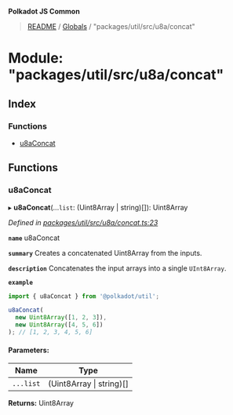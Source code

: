 **Polkadot JS Common**

> [README](../README.md) / [Globals](../globals.md) / "packages/util/src/u8a/concat"

# Module: "packages/util/src/u8a/concat"

## Index

### Functions

* [u8aConcat](_packages_util_src_u8a_concat_.md#u8aconcat)

## Functions

### u8aConcat

▸ **u8aConcat**(...`list`: (Uint8Array \| string)[]): Uint8Array

*Defined in [packages/util/src/u8a/concat.ts:23](https://github.com/polkadot-js/common/blob/aff78c2e/packages/util/src/u8a/concat.ts#L23)*

**`name`** u8aConcat

**`summary`** Creates a concatenated Uint8Array from the inputs.

**`description`** 
Concatenates the input arrays into a single `UInt8Array`.

**`example`** 
<BR>

```javascript
import { u8aConcat } from '@polkadot/util';

u8aConcat(
  new Uint8Array([1, 2, 3]),
  new Uint8Array([4, 5, 6])
); // [1, 2, 3, 4, 5, 6]
```

#### Parameters:

Name | Type |
------ | ------ |
`...list` | (Uint8Array \| string)[] |

**Returns:** Uint8Array
